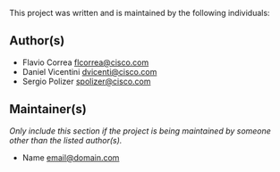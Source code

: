 This project was written and is maintained by the following individuals:

## Author(s)

* Flavio Correa <flcorrea@cisco.com>
* Daniel Vicentini <dvicenti@cisco.com>
* Sergio Polizer <spolizer@cisco.com>

## Maintainer(s)

_Only include this section if the project is being maintained by someone other than the listed author(s)._

* Name <email@domain.com>
